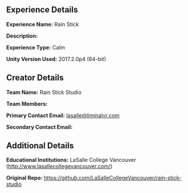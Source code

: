 ## Experience Details

**Experience Name:** Rain Stick

**Description:** 

**Experience Type:** Calm

**Unity Version Used:** 2017.2.0p4 (64-bit)



## Creator Details

**Team Name:** Rain Stick Studio

**Team Members:** 

**Primary Contact Email:** lasalle@liminalvr.com

**Secondary Contact Email:** 



## Additional Details

**Educational Institutions:** LaSalle College Vancouver (http://www.lasallecollegevancouver.com/)  

**Original Repo:** https://github.com/LaSalleCollegeVancouver/rain-stick-studio

